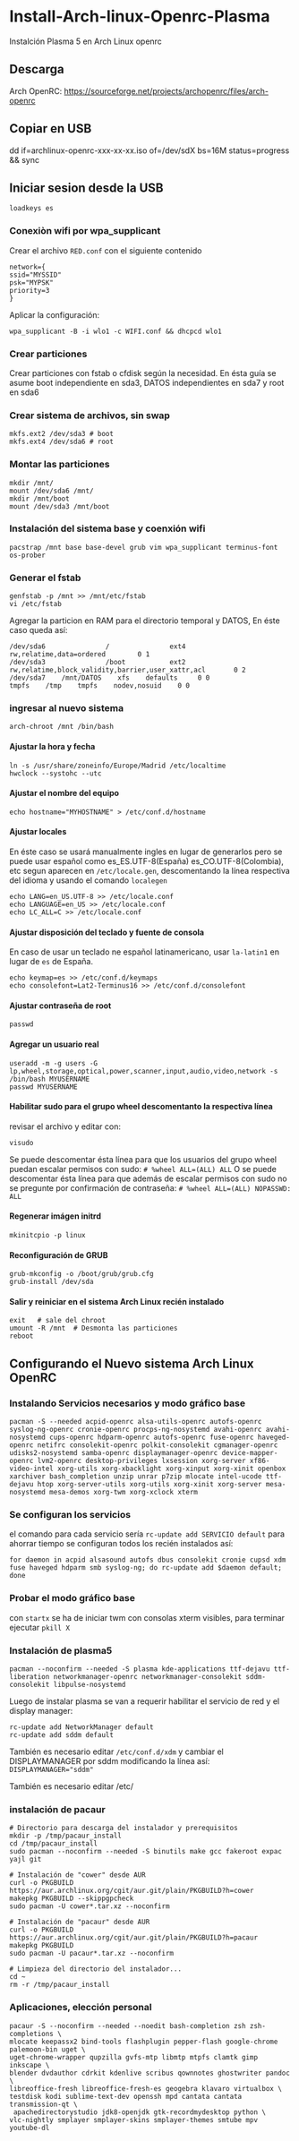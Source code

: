 # Install-Arch-linux-Openrc-Plasma
Instalción Plasma 5 en Arch Linux openrc
## Descarga
Arch OpenRC: https://sourceforge.net/projects/archopenrc/files/arch-openrc

## Copiar en USB
dd if=archlinux-openrc-xxx-xx-xx.iso of=/dev/sdX bs=16M status=progress && sync

## Iniciar sesion desde la USB

`loadkeys es`

### Conexiòn wifi por wpa_supplicant
Crear el archivo `RED.conf` con el siguiente contenido

```
network={
ssid="MYSSID"
psk="MYPSK"
priority=3
}
```

Aplicar la configuración:

```
wpa_supplicant -B -i wlo1 -c WIFI.conf && dhcpcd wlo1
```

### Crear particiones
Crear particiones con fstab o cfdisk según la necesidad. En ésta guía se asume boot independiente en sda3, DATOS independientes en sda7 y root en sda6

### Crear sistema de archivos, sin swap

```
mkfs.ext2 /dev/sda3 # boot
mkfs.ext4 /dev/sda6 # root
```

### Montar las particiones

```
mkdir /mnt/
mount /dev/sda6 /mnt/
mkdir /mnt/boot
mount /dev/sda3 /mnt/boot
```

### Instalación del sistema base y coenxión wifi

```
pacstrap /mnt base base-devel grub vim wpa_supplicant terminus-font os-prober
```

### Generar el fstab

```
genfstab -p /mnt >> /mnt/etc/fstab
vi /etc/fstab
```
Agregar la particion en RAM para el directorio temporal y DATOS, En éste caso queda así:

```
/dev/sda6               /               ext4            rw,relatime,data=ordered        0 1
/dev/sda3               /boot           ext2            rw,relatime,block_validity,barrier,user_xattr,acl       0 2
/dev/sda7    /mnt/DATOS    xfs    defaults     0 0
tmpfs    /tmp    tmpfs    nodev,nosuid    0 0 
```

### ingresar al nuevo sistema

```
arch-chroot /mnt /bin/bash
```

#### Ajustar la hora y fecha

```
ln -s /usr/share/zoneinfo/Europe/Madrid /etc/localtime
hwclock --systohc --utc
```
#### Ajustar el nombre del equipo

```
echo hostname="MYHOSTNAME" > /etc/conf.d/hostname
```

#### Ajustar locales
En éste caso se usará manualmente ingles en lugar de generarlos pero se puede usar español como es_ES.UTF-8(España) es_CO.UTF-8(Colombia), etc segun aparecen en `/etc/locale.gen`, descomentando la línea respectiva del idioma y usando el comando `localegen`

```
echo LANG=en_US.UTF-8 >> /etc/locale.conf
echo LANGUAGE=en_US >> /etc/locale.conf
echo LC_ALL=C >> /etc/locale.conf
```
#### Ajustar disposición del teclado y fuente de consola
En caso de usar un teclado ne español latinamericano, usar `la-latin1` en lugar de `es` de España.

```
echo keymap=es >> /etc/conf.d/keymaps
echo consolefont=Lat2-Terminus16 >> /etc/conf.d/consolefont
```

#### Ajustar contraseña de root

```
passwd
```
#### Agregar un usuario real

```
useradd -m -g users -G lp,wheel,storage,optical,power,scanner,input,audio,video,network -s /bin/bash MYUSERNAME
passwd MYUSERNAME
```
#### Habilitar sudo para el grupo wheel descomentanto la respectiva línea
revisar el archivo y editar con:

```
visudo
```
Se puede descomentar ésta línea para que los usuarios del grupo wheel puedan escalar permisos con sudo:
`# %wheel ALL=(ALL) ALL` O se puede descomentar ésta línea para que además de escalar permisos con sudo no se pregunte por confirmación de contraseña: `# %wheel ALL=(ALL) NOPASSWD: ALL`

#### Regenerar imágen initrd

```
mkinitcpio -p linux
```
#### Reconfiguración de GRUB

```
grub-mkconfig -o /boot/grub/grub.cfg
grub-install /dev/sda
```

#### Salir y reiniciar en el sistema Arch Linux recién instalado

```
exit   # sale del chroot
umount -R /mnt  # Desmonta las particiones
reboot
```

## Configurando el Nuevo sistema Arch Linux OpenRC

### Instalando Servicios necesarios y modo gráfico base
```
pacman -S --needed acpid-openrc alsa-utils-openrc autofs-openrc syslog-ng-openrc cronie-openrc procps-ng-nosystemd avahi-openrc avahi-nosystemd cups-openrc hdparm-openrc autofs-openrc fuse-openrc haveged-openrc netifrc consolekit-openrc polkit-consolekit cgmanager-openrc udisks2-nosystemd samba-openrc displaymanager-openrc device-mapper-openrc lvm2-openrc desktop-privileges lxsession xorg-server xf86-video-intel xorg-utils xorg-xbacklight xorg-xinput xorg-xinit openbox xarchiver bash_completion unzip unrar p7zip mlocate intel-ucode ttf-dejavu htop xorg-server-utils xorg-utils xorg-xinit xorg-server mesa-nosystemd mesa-demos xorg-twm xorg-xclock xterm
```

### Se configuran los servicios
el comando para cada servicio sería `rc-update add SERVICIO default` para ahorrar tiempo se configuran todos los recién instalados así:

```
for daemon in acpid alsasound autofs dbus consolekit cronie cupsd xdm fuse haveged hdparm smb syslog-ng; do rc-update add $daemon default; done
```

### Probar el modo gráfico base
con `startx` se ha de iniciar twm con consolas xterm visibles, para terminar ejecutar `pkill X`

### Instalación de plasma5

```
pacman --noconfirm --needed -S plasma kde-applications ttf-dejavu ttf-liberation networkmanager-openrc networkmanager-consolekit sddm-consolekit libpulse-nosystemd
```

Luego de instalar plasma se van a requerir habilitar el servicio de red y el display manager:
```
rc-update add NetworkManager default
rc-update add sddm default
```

También es necesario editar `/etc/conf.d/xdm` y cambiar el DISPLAYMANAGER por sddm modificando la línea así:
`DISPLAYMANAGER="sddm"`

También es necesario editar /etc/
### instalación de pacaur

```
# Directorio para descarga del instalador y prerequisitos
mkdir -p /tmp/pacaur_install
cd /tmp/pacaur_install
sudo pacman --noconfirm --needed -S binutils make gcc fakeroot expac yajl git

# Instalación de "cower" desde AUR
curl -o PKGBUILD https://aur.archlinux.org/cgit/aur.git/plain/PKGBUILD?h=cower
makepkg PKGBUILD --skippgpcheck
sudo pacman -U cower*.tar.xz --noconfirm

# Instalación de "pacaur" desde AUR
curl -o PKGBUILD https://aur.archlinux.org/cgit/aur.git/plain/PKGBUILD?h=pacaur
makepkg PKGBUILD
sudo pacman -U pacaur*.tar.xz --noconfirm

# Limpieza del directorio del instalador...
cd ~
rm -r /tmp/pacaur_install
```
### Aplicaciones, elección personal

```
pacaur -S --noconfirm --needed --noedit bash-completion zsh zsh-completions \
mlocate keepassx2 bind-tools flashplugin pepper-flash google-chrome palemoon-bin uget \
uget-chrome-wrapper qupzilla gvfs-mtp libmtp mtpfs clamtk gimp inkscape \
blender dvdauthor cdrkit kdenlive scribus qownnotes ghostwriter pandoc \
libreoffice-fresh libreoffice-fresh-es geogebra klavaro virtualbox \
testdisk kodi sublime-text-dev openssh mpd cantata cantata transmission-qt \
 apachedirectorystudio jdk8-openjdk gtk-recordmydesktop python \
vlc-nightly smplayer smplayer-skins smplayer-themes smtube mpv youtube-dl
```
